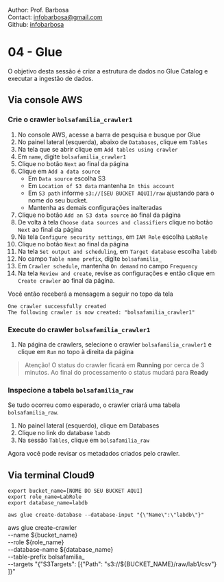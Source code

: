 Author: Prof. Barbosa<br>
Contact: infobarbosa@gmail.com<br>
Github: [infobarbosa](https://github.com/infobarbosa)

# 04 - Glue 

O objetivo desta sessão é criar a estrutura de dados no Glue Catalog e executar a ingestão de dados.

## Via console AWS

### Crie o crawler `bolsafamilia_crawler1`
1. No console AWS, acesse a barra de pesquisa e busque por Glue
2. No painel lateral (esquerda), abaixo de `Databases`, clique em `Tables`
3. Na tela que se abrir clique em `Add tables using crawler`
4. Em `name`, digite `bolsafamilia_crawler1`
5. Clique no botão `Next` ao final da página
6. Clique em `Add a data source` 
    - Em `Data source` escolha S3
    - Em `Location of S3 data` mantenha `In this account`
    - Em `S3 path` informe `s3://[SEU BUCKET AQUI]/raw` ajustando para o nome do seu bucket.
    - Mantenha as demais configurações inalteradas
7. Clique no botão `Add an S3 data source` ao final da página
8. De volta à tela `Choose data sources and classifiers` clique no botão `Next` ao final da página
9. Na tela `Configure security settings`, em `IAM Role` escolha `LabRole`
10. Clique no botão `Next` ao final da página
11. Na tela `Set output and scheduling`, em `Target database` escolha `labdb`
12. No campo `Table name prefix`, digite `bolsafamilia_`
13. Em `Crawler schedule`, mantenha `On demand` no campo `Frequency`
14. Na tela `Review and create`, revise as configurações e então clique em `Create crawler` ao final da página.

Você então receberá a mensagem a seguir no topo da tela
```
One crawler successfully created
The following crawler is now created: "bolsafamilia_crawler1"
```

### Execute do crawler `bolsafamilia_crawler1`
1. Na página de crawlers, selecione o crawler `bolsafamilia_crawler1` e clique em `Run` no topo à direita da página

> Atenção! O status do crawler ficará em **Running** por cerca de 3 minutos. Ao final do processamento o status mudará para **Ready**

### Inspecione a tabela `bolsafamilia_raw`
Se tudo ocorreu como esperado, o crawler criará uma tabela `bolsafamilia_raw`.
1. No painel lateral (esquerdo), clique em Databases
2. Clique no link do database `labdb`
3. Na sessão `Tables`, clique em `bolsafamilia_raw`

Agora você pode revisar os metadados criados pelo crawler.


## Via terminal Cloud9
```
export bucket_name=[NOME DO SEU BUCKET AQUI]
export role_name=LabRole
export database_name=labdb
```

```
aws glue create-database --database-input "{\"Name\":\"labdb\"}"
```


aws glue create-crawler \
--name ${bucket_name} \
--role ${role_name} \
--database-name ${database_name} \
--table-prefix bolsafamilia_ \
--targets "{\"S3Targets\": [{\"Path\": \"s3://${BUCKET_NAME}/raw/lab1/csv\"} ]}"